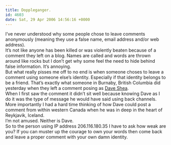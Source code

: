 ```yaml
---
title: Doppleganger.
id: 4603
date: Sat, 29 Apr 2006 14:56:16 +0000
---
```


I’ve never understood why some people chose to leave comments anonymously (meaning they use a false name, email address and/or web address).  
 It’s not like anyone has been killed or was violently beaten because of a comment they left on a blog. Names are called and words are thrown around like rocks but I don’t get why some feel the need to hide behind false information. It’s annoying.  
 But what really pisses me off to no end is when someone choses to leave a comment using someone else’s identity. Especially if that identity belongs to be a friend. That’s exactly what someone in Burnaby, British Columbia did yesterday when they left a comment posing as [Dave Shea](http://www.mezzoblue.com).  
 When I first saw the comment it didn’t sit well because knowing Dave as I do it was the type of message he would have said using back channels. More importantly I had a hard time thinking of how Dave could post a comment from within western Canada when he was in deep in the heart of Reykjavik, Iceland.  
 I’m not amused. Neither is Dave.  
 So to the person using <span class="caps">IP</span> address 206.116.180.35 I have to ask how weak are you? If you can muster up the courage to own your words then come back and leave a proper comment with your own damn identity.


